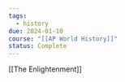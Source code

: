 ```yaml
---
tags:
  - history
due: 2024-01-10
course: "[[AP World History]]"
status: Complete
---
```

[[The Enlightenment]]